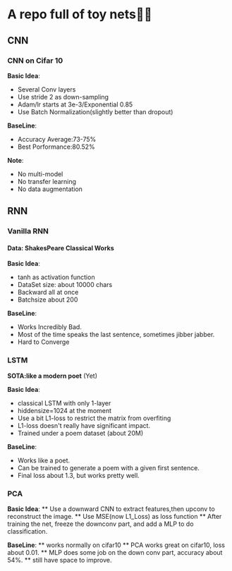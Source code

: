 # A repo full of toy nets👨‍🦼

## CNN
### CNN on Cifar 10
**Basic Idea**:
* Several Conv layers
* Use stride 2 as down-sampling
* Adam/lr starts at 3e-3/Exponential 0.85
* Use Batch Normalization(slightly better than dropout)

**BaseLine**:
* Accuracy Average:73-75%
* Best Porformance:80.52%


**Note**:
* No multi-model
* No transfer learning
* No data augmentation

## RNN
### Vanilla RNN

#### Data: ShakesPeare Classical Works
**Basic Idea**:
* tanh as activation function
* DataSet size: about 10000 chars
* Backward all at once
* Batchsize about 200
  
**BaseLine**:
* Works Incredibly Bad.
* Most of the time speaks the last sentence, sometimes jibber jabber.
* Hard to Converge

### LSTM

**SOTA:like a modern poet** (Yet)

**Basic Idea**:
* classical LSTM with only 1-layer
* hiddensize=1024 at the moment
* Use a bit L1-loss to restrict the matrix from overfiting
* L1-loss doesn't really have significant impact.
* Trained under a poem dataset (about 20M)

**BaseLine**:
* Works like a poet.
* Can be trained to generate a poem with a given first sentence.
* Final loss about 1.3, but works pretty well.


### PCA
**Basic Idea**:
** Use a downward CNN to extract features,then upconv to reconstruct the image.
** Use MSE(now L1_Loss) as loss function
** After training the net, freeze the downconv part, and add a MLP to do classification.

**BaseLine**:
** works normally on cifar10
** PCA works great on cifar10, loss about 0.01. 
** MLP does some job on the down conv part, accuracy about 54%.
** still have space to improve.




